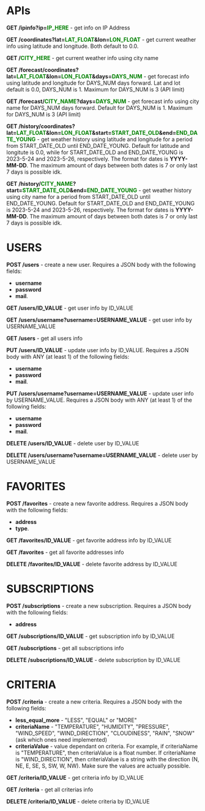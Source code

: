 <h1><b>APIs</b></h1>

<b>GET /ipinfo?ip=<span style="color:green">IP_HERE</b> - get info on IP Address

<b>GET /coordinates?lat=<span style="color:green">LAT_FLOAT</span>&lon=<span style="color:green">LON_FLOAT</span></b> - get current weather info using latitude and longitude. Both default to 0.0.

<b>GET /<span style="color:green">CITY_HERE</span></b> - get current weather info using city name

<b>GET /forecast/coordinates?lat=<span style="color:green">LAT_FLOAT</span>&lon=<span style="color:green">LON_FLOAT</span>&days=<span style="color:green">DAYS_NUM</span></b> - get forecast info using latitude and longitude for DAYS_NUM days forward. Lat and lot default is 0.0, DAYS_NUM is 1. Maximum for DAYS_NUM is 3 (API limit)

<b>GET /forecast/<span style="color:green">CITY_NAME</span>?days=<span style="color:green">DAYS_NUM</span></b> - get forecast info using city name for DAYS_NUM days forward. Default for DAYS_NUM is 1. Maximum for DAYS_NUM is 3 (API limit)

<b>GET /history/coordinates?lat=<span style="color:green">LAT_FLOAT</span>&lon=<span style="color:green">LON_FLOAT</span>&start=<span style="color:green">START_DATE_OLD</span>&end=<span style="color:green">END_DATE_YOUNG</span></b> - get weather history using latitude and longitude for a period from START_DATE_OLD until END_DATE_YOUNG. Default for latitude and longitute is 0.0, while for START_DATE_OLD and END_DATE_YOUNG is 2023-5-24 and 2023-5-26, respectively. The format for dates is <b>YYYY-MM-DD</b>. The maximum amount of days between both dates is 7 or only last 7 days is possible idk.

<b>GET /history/<span style="color:green">CITY_NAME</span>?start=<span style="color:green">START_DATE_OLD</span>&end=<span style="color:green">END_DATE_YOUNG</span></b> - get weather history using city name for a period from START_DATE_OLD until END_DATE_YOUNG. Default for START_DATE_OLD and END_DATE_YOUNG is 2023-5-24 and 2023-5-26, respectively. The format for dates is <b>YYYY-MM-DD</b>. The maximum amount of days between both dates is 7 or only last 7 days is possible idk.

<h1><b>USERS</b></h1>

<b>POST /users</b> - create a new user. Requires a JSON body with the following fields: 
- <b>username</b>
- <b>password</b>
- <b>mail</b>.

<b>GET /users/ID_VALUE</b> - get user info by ID_VALUE

<b>GET /users/username?username=USERNAME_VALUE</b> - get user info by USERNAME_VALUE

<b>GET /users</b> - get all users info

<b>PUT /users/ID_VALUE</b> - update user info by ID_VALUE. Requires a JSON body with ANY (at least 1) of the following fields: 
- <b>username</b> 
- <b>password</b> 
- <b>mail</b>.

<b>PUT /users/username?username=USERNAME_VALUE</b> - update user info by USERNAME_VALUE. Requires a JSON body with ANY (at least 1) of the following fields:
- <b>username</b>
- <b>password</b>
- <b>mail</b>.

<b>DELETE /users/ID_VALUE</b> - delete user by ID_VALUE

<b>DELETE /users/username?username=USERNAME_VALUE</b> - delete user by USERNAME_VALUE

<h1><b>FAVORITES</b></h1>

<b>POST /favorites</b> - create a new favorite address. Requires a JSON body with the following fields:
- <b>address</b>
- <b>type</b>.

<b>GET /favorites/ID_VALUE</b> - get favorite address info by ID_VALUE

<b>GET /favorites</b> - get all favorite addresses info

<b>DELETE /favorites/ID_VALUE</b> - delete favorite address by ID_VALUE

<h1><b>SUBSCRIPTIONS</b></h1>

<b>POST /subscriptions</b> - create a new subscription. Requires a JSON body with the following fields:
- <b>address</b>

<b>GET /subscriptions/ID_VALUE</b> - get subscription info by ID_VALUE

<b>GET /subscriptions</b> - get all subscriptions info

<b>DELETE /subscriptions/ID_VALUE</b> - delete subscription by ID_VALUE

<h1><b>CRITERIA</b></h1>

<b>POST /criteria</b> - create a new criteria. Requires a JSON body with the following fields:
- <b>less_equal_more</b> - "LESS", "EQUAL" or "MORE"
- <b>criteriaName</b> - "TEMPERATURE", "HUMIDITY", "PRESSURE", "WIND_SPEED", "WIND_DIRECTION", "CLOUDINESS", "RAIN", "SNOW" (ask which ones need implemented)
- <b>criteriaValue</b> - value dependant on criteria. For example, if criteriaName is "TEMPERATURE", then criteriaValue is a float number. If criteriaName is "WIND_DIRECTION", then criteriaValue is a string with the direction (N, NE, E, SE, S, SW, W, NW). Make sure the values are actually possible.

<b>GET /criteria/ID_VALUE</b> - get criteria info by ID_VALUE

<b>GET /criteria</b> - get all criterias info

<b>DELETE /criteria/ID_VALUE</b> - delete criteria by ID_VALUE

